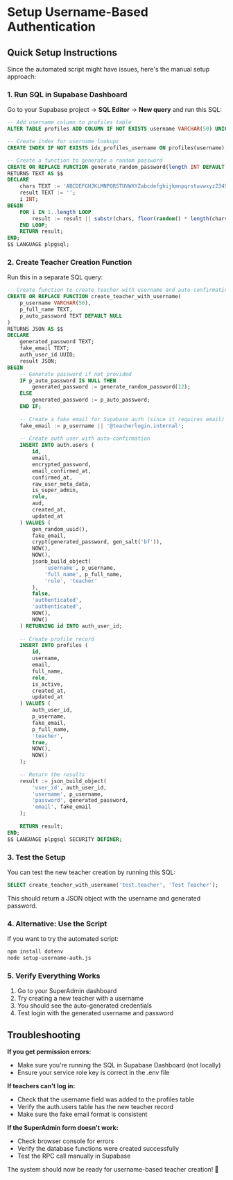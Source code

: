 # Setup Username-Based Authentication

## Quick Setup Instructions

Since the automated script might have issues, here's the manual setup approach:

### 1. Run SQL in Supabase Dashboard

Go to your Supabase project → **SQL Editor** → **New query** and run this SQL:

```sql
-- Add username column to profiles table
ALTER TABLE profiles ADD COLUMN IF NOT EXISTS username VARCHAR(50) UNIQUE;

-- Create index for username lookups
CREATE INDEX IF NOT EXISTS idx_profiles_username ON profiles(username);

-- Create a function to generate a random password
CREATE OR REPLACE FUNCTION generate_random_password(length INT DEFAULT 12)
RETURNS TEXT AS $$
DECLARE
    chars TEXT := 'ABCDEFGHJKLMNPQRSTUVWXYZabcdefghijkmnpqrstuvwxyz23456789';
    result TEXT := '';
    i INT;
BEGIN
    FOR i IN 1..length LOOP
        result := result || substr(chars, floor(random() * length(chars) + 1)::INT, 1);
    END LOOP;
    RETURN result;
END;
$$ LANGUAGE plpgsql;
```

### 2. Create Teacher Creation Function

Run this in a separate SQL query:

```sql
-- Create function to create teacher with username and auto-confirmation
CREATE OR REPLACE FUNCTION create_teacher_with_username(
    p_username VARCHAR(50),
    p_full_name TEXT,
    p_auto_password TEXT DEFAULT NULL
)
RETURNS JSON AS $$
DECLARE
    generated_password TEXT;
    fake_email TEXT;
    auth_user_id UUID;
    result JSON;
BEGIN
    -- Generate password if not provided
    IF p_auto_password IS NULL THEN
        generated_password := generate_random_password(12);
    ELSE
        generated_password := p_auto_password;
    END IF;
    
    -- Create a fake email for Supabase auth (since it requires email)
    fake_email := p_username || '@teacherlogin.internal';
    
    -- Create auth user with auto-confirmation
    INSERT INTO auth.users (
        id,
        email,
        encrypted_password,
        email_confirmed_at,
        confirmed_at,
        raw_user_meta_data,
        is_super_admin,
        role,
        aud,
        created_at,
        updated_at
    ) VALUES (
        gen_random_uuid(),
        fake_email,
        crypt(generated_password, gen_salt('bf')),
        NOW(),
        NOW(),
        jsonb_build_object(
            'username', p_username,
            'full_name', p_full_name,
            'role', 'teacher'
        ),
        false,
        'authenticated',
        'authenticated',
        NOW(),
        NOW()
    ) RETURNING id INTO auth_user_id;
    
    -- Create profile record
    INSERT INTO profiles (
        id,
        username,
        email,
        full_name,
        role,
        is_active,
        created_at,
        updated_at
    ) VALUES (
        auth_user_id,
        p_username,
        fake_email,
        p_full_name,
        'teacher',
        true,
        NOW(),
        NOW()
    );
    
    -- Return the results
    result := json_build_object(
        'user_id', auth_user_id,
        'username', p_username,
        'password', generated_password,
        'email', fake_email
    );
    
    RETURN result;
END;
$$ LANGUAGE plpgsql SECURITY DEFINER;
```

### 3. Test the Setup

You can test the new teacher creation by running this SQL:

```sql
SELECT create_teacher_with_username('test.teacher', 'Test Teacher');
```

This should return a JSON object with the username and generated password.

### 4. Alternative: Use the Script

If you want to try the automated script:

```bash
npm install dotenv
node setup-username-auth.js
```

### 5. Verify Everything Works

1. Go to your SuperAdmin dashboard
2. Try creating a new teacher with a username
3. You should see the auto-generated credentials
4. Test login with the generated username and password

## Troubleshooting

**If you get permission errors:**
- Make sure you're running the SQL in Supabase Dashboard (not locally)
- Ensure your service role key is correct in the .env file

**If teachers can't log in:**
- Check that the username field was added to the profiles table
- Verify the auth.users table has the new teacher record
- Make sure the fake email format is consistent

**If the SuperAdmin form doesn't work:**
- Check browser console for errors
- Verify the database functions were created successfully
- Test the RPC call manually in Supabase

The system should now be ready for username-based teacher creation! 🎉
